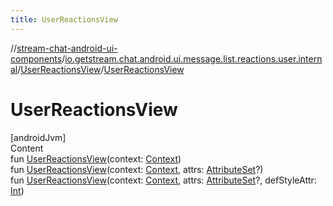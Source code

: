 ```yaml
---
title: UserReactionsView
---
```

//[stream-chat-android-ui-components](../../../index.md)/[io.getstream.chat.android.ui.message.list.reactions.user.internal](../index.md)/[UserReactionsView](index.md)/[UserReactionsView](UserReactionsView.md)



# UserReactionsView  
[androidJvm]  
Content  
fun [UserReactionsView](UserReactionsView.md)(context: [Context](https://developer.android.com/reference/kotlin/android/content/Context.html))  
fun [UserReactionsView](UserReactionsView.md)(context: [Context](https://developer.android.com/reference/kotlin/android/content/Context.html), attrs: [AttributeSet](https://developer.android.com/reference/kotlin/android/util/AttributeSet.html)?)  
fun [UserReactionsView](UserReactionsView.md)(context: [Context](https://developer.android.com/reference/kotlin/android/content/Context.html), attrs: [AttributeSet](https://developer.android.com/reference/kotlin/android/util/AttributeSet.html)?, defStyleAttr: [Int](https://kotlinlang.org/api/latest/jvm/stdlib/kotlin/-int/index.html))  



